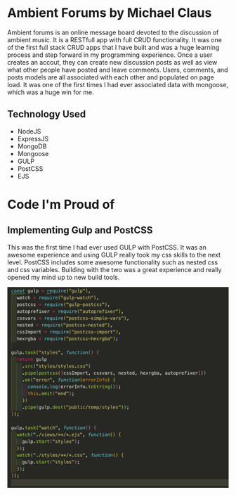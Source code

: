 # Ambient Forums by Michael Claus

Ambient forums is an online message board devoted to the discussion of ambient music.  It is a RESTfull app with full CRUD functionality.  It was one of the first full stack CRUD apps that I have built and was a huge learning process and step forward in my programming experience.  Once a user creates an accout, they can create new discussion posts as well as view what other people have posted and leave comments.  Users, comments, and posts models are all associated with each other and populated on page load.  It was one of the first times I had ever associated data with mongoose, which was a huge win for me.

## Technology Used
- NodeJS
- ExpressJS
- MongoDB
- Mongoose
- GULP
- PostCSS
- EJS

# Code I'm Proud of

## Implementing Gulp and PostCSS
This was the first time I had ever used GULP with PostCSS.  It was an awesome experience and using GULP really took my css skills to the next level.  PostCSS includes some awesome functionality such as nested css and css variables.  Building with the two was a great experience and really opened my mind up to new build tools.

![Gulp](gulp.png)


